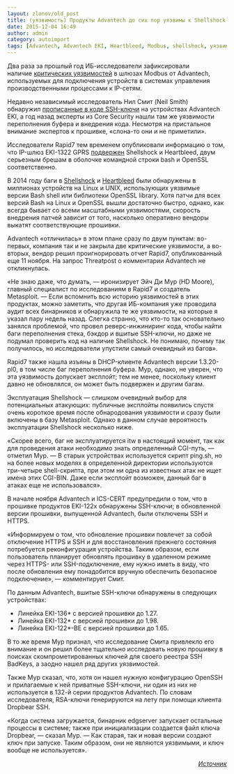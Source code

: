 ```yaml
---
layout: zlonov/old_post
title: (уязвимость) Продукты Advantech до сих пор уязвимы к Shellshock и Heartbleed
date: 2015-12-04 16:49
author: admin
category: autoimport
tags: [Advantech, Advantech EKI, Heartbleed, Modbus, shellshock, уязвимости, уязвимость]
---
```

Два раза за прошлый год ИБ-исследователи зафиксировали наличие <a href="https://threatpost.ru/advantech-clears-hard-coded-ssh-keys-from-eki-switches/13194/" target="_blank">критических уязвимостей</a> в шлюзах Modbus от Advantech, используемых для подключения устройств в системах управления производственными процессами к IP-сетям.

Недавно независимый исследователь Нил Смит (Neil Smith) обнаружил <a href="https://ics-cert.us-cert.gov/advisories/ICSA-15-309-01" target="_blank">прописанные в коде SSH-ключи</a> на устройствах Advantech EKI, а год назад эксперты из Core Security нашли там же уязвимости переполнения буфера и внедрения кода. Несмотря на пристальное внимание экспертов к прошивке, «слона-то они и не приметили».

Исследователи Rapid7 тем временем опубликовали информацию о том, что IP-шлюз EKI-1322 GPRS <a href="https://community.rapid7.com/community/infosec/blog/2015/12/01/r7-2015-25-advantech-eki-multiple-known-vulnerabilities" target="_blank">подвержен</a> Shellshock и Heartbleed, двум серьезным брешам в оболочке командной строки bash и OpenSSL соответственно.

В 2014 году баги в <a href="https://threatpost.ru/sereznaya-uyazvimost-v-bash-zatragivaet-linux-unix-i-mac-os-x/3764/" target="_blank">Shellshock</a> и <a href="https://threatpost.ru/ser-eznost-baga-heartbleed-v-openssl-stanovitsya-ochevidnej/1961/" target="_blank">Heartbleed</a> были обнаружены в миллионах устройств на Linux и UNIX, использующих уязвимые версии Bash shell или библиотеки OpenSSL library. Хотя патчи для всех версий Bash на Linux и OpenSSL вышли достаточно быстро, однако, как всегда бывает со всеми масштабными уязвимостями, скорость внедрения патчей зависит от того, насколько оперативно вендоры выкатят соответствующие прошивки.

Advantech «отличилась» в этом плане сразу по двум пунктам: во-первых, компания так и не закрыла две критические уязвимости, а во-вторых, вендор решил проигнорировать отчет Rapid7, опубликованный еще 11 ноября. На запрос Threatpost о комментарии Advantech не откликнулась.

«Не знаю даже, что думать, — иронизирует Эйч Ди Мур (HD Moore), главный специалист по исследованиям в Rapid7 и создатель Metasploit. — Если вспомнить всю историю уязвимостей в этих продуктах, можно заметить, что другая ИБ-компания уже проводила аудит всех бинарников и обнаружила те же уязвимости, на которые я указал пару недель назад. Слегка странно, что кто-то так основательно занялся проблемой, что провел реверс-инжиниринг кода, чтобы найти баги переполнения стека, бэкдор и вшитые SSH-ключи, но даже не подумал проверить код на наличие Shellshock. Не понимаю, почему так получилось, но исследователи упустили самый очевидный из багов».

Rapid7 также нашла изъяны в DHCP-клиенте Advantech версии 1.3.20-pl0, в том числе баг переполнения буфера. Мур, однако, не уверен, что эта уязвимость допускает эксплойт; тем не менее, поскольку клиент давно не обновлялся, он может быть подвержен и другим багам.

Эксплуатация Shellshock — слишком очевидный выбор для потенциальных атакующих: публичные эксплойты появились спустя очень короткое время после обнародования уязвимости и сразу были включены в базу Metasploit. Однако в данном случае вероятность эксплуатации Shellshock несколько ниже.

«Скорее всего, баг не эксплуатируется itw в настоящий момент, так как для проведения атаки необходимо знать определенный CGI-путь, — отметил Мур. — В старых устройствах используется скрипт ping.sh, но на более новых моделях в определенной директории используются три-четыре shell-скрипта, при этом ни одна из известных атак не ищет имена этих CGI-BIN. Даже если эксплойт возможен, данный баг в атаках еще не использовался».

В начале ноября Advantech и ICS-CERT предупредили о том, что в прошивке продуктов EKI-122x обнаружены SSH-ключи; в обновленной версии прошивки, выпущенной Advantech, были отключены SSH и HTTPS.

«Информируем о том, что обновление прошивки повлечет за собой отключение HTTPS и SSH и для восстановления прежнего состояния потребуется реконфигурация устройства. Таким образом, если пользователь планирует обновлять прошивку в удаленном режиме через HTTPS- или SSH-подключение, ему нужно иметь в виду, что после обновления ему понадобится вручную обеспечить безопасное подключение», — комментирует Смит.

По данным Advantech, вшитые SSH-ключи обнаружены в следующих устройствах:

<ul>
    <li>Линейка EKI-136* с версией прошивки до 1.27.</li>
    <li>Линейка EKI-132* с версией прошивки до 1.98.</li>
    <li>Линейка EKI-122*-BE с версией прошивки до 1.65.</li>
</ul>

В то же время Мур признал, что исследование Смита привлекло его внимание и он решил более тщательно исследовать новую прошивку в поисках скомпрометированных ключей для своего реестра SSH BadKeys, а заодно нашел ряд других уязвимостей.

Также Мур сказал, что, хотя он нашел нужную конфигурацию OpenSSH и прилагаемые к ней приватные SSH-ключи, ни один из них не используется в 132-й серии продуктов Advantech. По словам исследователя, RSA-ключи генерируются на лету при помощи клиента Dropbear SSH.

«Когда система загружается, бинарник edgserver запускает остальные процессы в системе; также при инициализации создается файл ключа Dropbear, — сказал Мур. — Как старая, так и новая версии создают ключ при запуске. Таким образом, они не являются уязвимыми, и ключ вообще не используется».

<p style="text-align: right;"><em><a href="https://threatpost.ru/produkty-advantech-do-sih-por-uyazvimy-k-shellshock-i-heartbleed/13674/" target="_blank">Источник</a></em>
